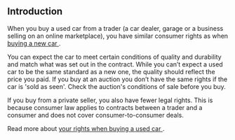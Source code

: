 ##  Introduction

When you buy a used car from a trader (a car dealer, garage or a business
selling on an online marketplace), you have similar consumer rights as when [
buying a new car ](/en/consumer/cars/buying-a-new-car/) .

You can expect the car to meet certain conditions of quality and durability
and match what was set out in the contract. While you can’t expect a used car
to be the same standard as a new one, the quality should reflect the price you
paid. If you buy at an auction you don’t have the same rights if the car is
'sold as seen'. Check the auction's conditions of sale before you buy.

If you buy from a private seller, you also have fewer legal rights. This is
because consumer law applies to contracts between a trader and a consumer and
does not cover consumer-to-consumer deals.

Read more about [ your rights when buying a used car
](/en/consumer/cars/buying-a-used-car/) .
